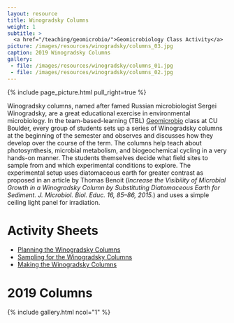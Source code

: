 ```yaml
---
layout: resource
title: Winogradsky Columns
weight: 1
subtitle: >
  <a href="/teaching/geomicrobio/">Geomicrobiology Class Activity</a>
picture: /images/resources/winogradsky/columns_03.jpg
caption: 2019 Winogradsky Columns
gallery:
 - file: /images/resources/winogradsky/columns_01.jpg
 - file: /images/resources/winogradsky/columns_02.jpg
---
```


{% include page_picture.html pull_right=true %}

Winogradsky columns, named after famed Russian microbiologist Sergei Winogradsky, are a great educational exercise in environmental microbiology. In the team-based-learning (TBL) [Geomicrobio](/teaching/geomicrobio/) class at CU Boulder, every group of students sets up a series of Winogradsky columns at the beginning of the semester and observes and discusses how they develop over the course of the term. The columns help teach about photosynthesis, microbial metabolism, and biogeochemical cycling in a very hands-on manner. The students themselves decide what field sites to sample from and which experimental conditions to explore. The experimental setup uses diatomaceous earth for greater contrast as proposed in an article by Thomas Benoit (*Increase the Visibility of Microbial Growth in a Winogradsky Column by Substituting Diatomaceous Earth for Sediment. J. Microbiol. Biol. Educ. 16, 85–86, 2015.*) and uses a simple ceiling light panel for irradiation.

# Activity Sheets

 - [Planning the Winogradsky Columns](/teaching/planning_winogradsky_columns.pdf)
 - [Sampling for the Winogradsky Columns](/teaching/sampling_for_winogradsky.pdf)
 - [Making the Winogradsky Columns](/teaching/making_winogradsky_columns.pdf)

# 2019 Columns

{% include gallery.html ncol="1" %}

